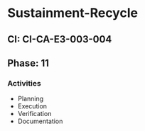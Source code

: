 # Sustainment-Recycle

## CI: CI-CA-E3-003-004
## Phase: 11

### Activities
- Planning
- Execution
- Verification
- Documentation
